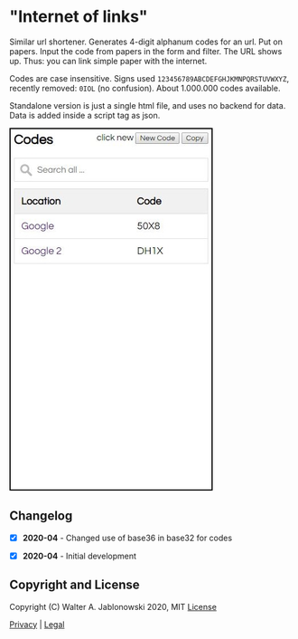 # "Internet of links"

Similar url shortener. Generates 4-digit alphanum codes for an url. Put on papers. Input the code from papers in the form and filter. The URL shows up. Thus: you can link simple paper with the internet.

Codes are case insensitive. Signs used `123456789ABCDEFGHJKMNPQRSTUVWXYZ`, recently removed: `0IOL` (no confusion). About 1.000.000 codes available.

Standalone version is just a single html file, and uses no backend for data. Data is added inside a script tag as json.

![displ.png](img/displ.jpg?raw=true "Sample")


## Changelog

* [x] **2020-04** - Changed use of base36 in base32 for codes
* [x] **2020-04** - Initial development


## Copyright and License

Copyright (C) Walter A. Jablonowski 2020, MIT [License](LICENSE)

[Privacy](https://walter-a-jablonowski.github.io/privacy.html) | [Legal](https://walter-a-jablonowski.github.io/imprint.html)
